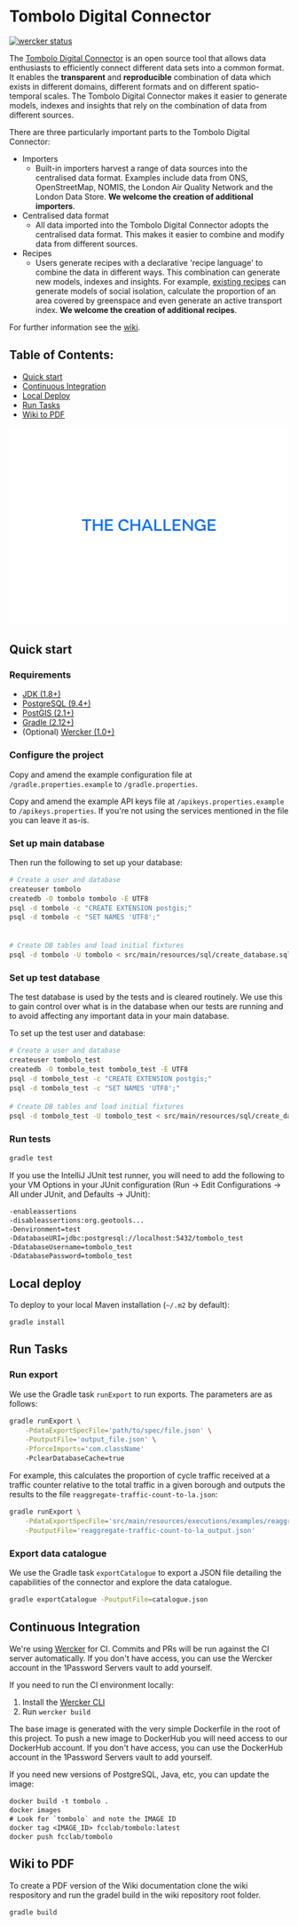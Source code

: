 # Tombolo Digital Connector
[![wercker status](https://app.wercker.com/status/2279bdc90688501386b12c693be6a186/s/master "wercker status")](https://app.wercker.com/project/byKey/2279bdc90688501386b12c693be6a186)

The [Tombolo Digital Connector](http://www.tombolo.org.uk/products/) is an open source tool that allows data enthusiasts to efficiently connect different data sets into a common format. It enables the **transparent** and **reproducible** combination of data which exists in different domains, different formats and on different spatio-temporal scales. The Tombolo Digital Connector makes it easier to generate models, indexes and insights that rely on the combination of data from different sources.

There are three particularly important parts to the Tombolo Digital Connector: 

- Importers
  - Built-in importers harvest a range of data sources into the centralised data format. Examples include data from ONS, OpenStreetMap, NOMIS, the London Air Quality Network and the London Data Store. **We welcome the creation of additional importers**.
- Centralised data format
  - All data imported into the Tombolo Digital Connector adopts the centralised data format. This makes it easier to combine and modify data from different sources.
- Recipes
  - Users generate recipes with a declarative 'recipe language' to combine the data in different ways. This combination can generate new models, indexes and insights. For example, [existing recipes](https://github.com/FutureCitiesCatapult/TomboloDigitalConnector/tree/master/src/main/resources/executions/examples) can generate models of social isolation, calculate the proportion of an area covered by greenspace and even generate an active transport index. **We welcome the creation of additional recipes**.

For further information see the [wiki](https://github.com/FutureCitiesCatapult/TomboloDigitalConnector/wiki).


## Table of Contents:

* [Quick start](#quick-start)
* [Continuous Integration](#continuous-integration)
* [Local Deploy](#local-deploy)
* [Run Tasks](#run-tasks)
* [Wiki to PDF](#wiki-to-pdf)

<p align="center">
  <img src="/readmeresources/dc_animation.gif?raw=true" alt="DigitalConnectorGif"/>
</p>

## Quick start

### Requirements
* [JDK (1.8+)](http://www.oracle.com/technetwork/java/javase/downloads/jdk8-downloads-2133151.html)
* [PostgreSQL (9.4+)](https://www.postgresql.org/)
* [PostGIS (2.1+)](http://postgis.net/)
* [Gradle (2.12+)](https://gradle.org/)
* (Optional) [Wercker (1.0+)](http://www.wercker.com/)

### Configure the project

Copy and amend the example configuration file at
`/gradle.properties.example` to
`/gradle.properties`.

Copy and amend the example API keys file at
`/apikeys.properties.example` to
`/apikeys.properties`. If you're not using the services mentioned in the file you can leave it as-is.

### Set up main database

Then run the following to set up your database:

```bash
# Create a user and database
createuser tombolo
createdb -O tombolo tombolo -E UTF8
psql -d tombolo -c "CREATE EXTENSION postgis;"
psql -d tombolo -c "SET NAMES 'UTF8';"


# Create DB tables and load initial fixtures
psql -d tombolo -U tombolo < src/main/resources/sql/create_database.sql
```

### Set up test database

The test database is used by the tests and is cleared routinely. We use this
to gain control over what is in the database when our tests are running and
to avoid affecting any important data in your main database.

To set up the test user and database:

```bash
# Create a user and database
createuser tombolo_test
createdb -O tombolo_test tombolo_test -E UTF8
psql -d tombolo_test -c "CREATE EXTENSION postgis;"
psql -d tombolo_test -c "SET NAMES 'UTF8';"

# Create DB tables and load initial fixtures
psql -d tombolo_test -U tombolo_test < src/main/resources/sql/create_database.sql
```

### Run tests

```bash
gradle test
```

If you use the IntelliJ JUnit test runner, you will need to add the following to your
VM Options in your JUnit configuration (Run -> Edit Configurations -> All under JUnit,
and Defaults -> JUnit):

```
-enableassertions
-disableassertions:org.geotools...
-Denvironment=test
-DdatabaseURI=jdbc:postgresql://localhost:5432/tombolo_test
-DdatabaseUsername=tombolo_test
-DdatabasePassword=tombolo_test
```

## Local deploy

To deploy to your local Maven installation (`~/.m2` by default):

```
gradle install
```

## Run Tasks

### Run export

We use the Gradle task `runExport` to run exports. The parameters are as follows:

```bash
gradle runExport \
    -PdataExportSpecFile='path/to/spec/file.json' \
    -PoutputFile='output_file.json' \
    -PforceImports='com.className'
    -PclearDatabaseCache=true
```

For example, this calculates the proportion of cycle traffic received at a traffic counter relative to the total traffic
in a given borough and outputs the results to the file `reaggregate-traffic-count-to-la.json`:

```bash
gradle runExport \
    -PdataExportSpecFile='src/main/resources/executions/examples/reaggregate-traffic-count-to-la.json' \
    -PoutputFile='reaggregate-traffic-count-to-la_output.json'
```

### Export data catalogue

We use the Gradle task `exportCatalogue` to export a JSON file detailing the capabilities of the connector
and explore the data catalogue.

```bash
gradle exportCatalogue -PoutputFile=catalogue.json
```

## Continuous Integration

We're using [Wercker](http://wercker.com/) for CI. Commits and PRs will be run
against the CI server automatically. If you don't have access, you can use the
Wercker account in the 1Password Servers vault to add yourself.

If you need to run the CI environment locally:

1. Install the [Wercker CLI](http://wercker.com/cli/install)
2. Run `wercker build`

The base image is generated with the very simple Dockerfile in the root of this
project. To push a new image to DockerHub you will need access to our DockerHub
account. If you don't have access, you can use the DockerHub account in the
1Password Servers vault to add yourself.

If you need new versions of PostgreSQL, Java, etc, you can update the image:

```
docker build -t tombolo .
docker images
# Look for `tombolo` and note the IMAGE ID
docker tag <IMAGE_ID> fcclab/tombolo:latest
docker push fcclab/tombolo
```

## Wiki to PDF

To create a PDF version of the Wiki documentation clone the wiki respository 
and run the gradel build in the wiki repository root folder.

```
gradle build
```
